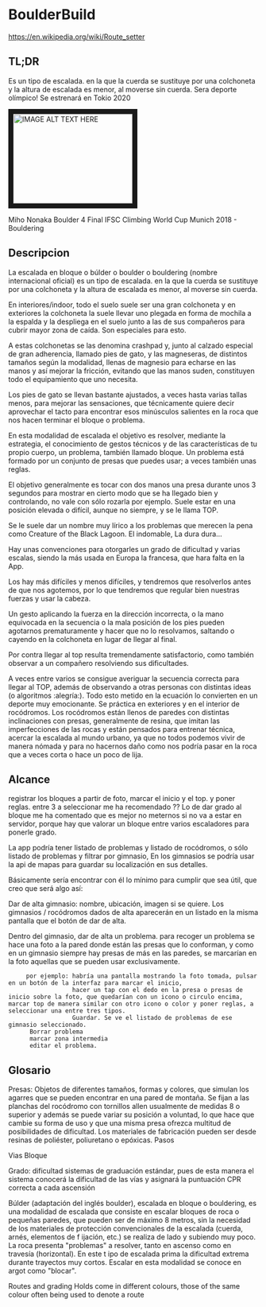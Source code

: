 # BoulderBuild
https://en.wikipedia.org/wiki/Route_setter

## TL;DR
Es un tipo de escalada. en la que la cuerda se sustituye por una colchoneta y la altura de escalada es menor, al moverse sin cuerda.
Sera deporte olímpico! Se estrenará en Tokio 2020


<a href="https://www.youtube.com/watch?v=Fv_e1Se7XwA" target="_blank">
<img src="http://img.youtube.com/vi/Fv_e1Se7XwA/0.jpg" 
alt="IMAGE ALT TEXT HERE" width="240" height="180" border="10" /></a>

Miho Nonaka Boulder 4 Final IFSC Climbing World Cup Munich 2018 - Bouldering

## Descripcion
La escalada en bloque o búlder o boulder o bouldering (nombre internacional oficial)
es un tipo de escalada. en la que la cuerda se sustituye por una colchoneta y la altura de escalada es menor, al moverse sin cuerda.

En interiores/indoor, todo el suelo suele ser una gran colchoneta y en exteriores
la colchoneta la suele llevar uno plegada en forma de mochila a la espalda y la despliega en el suelo junto a las de sus compañeros para cubrir mayor zona de caída. Son especiales para esto.

A estas colchonetas se las denomina crashpad y, junto al calzado especial de gran adherencia, llamado pies de gato,
y las magneseras, de distintos tamaños según la modalidad, llenas de magnesio para echarse en las manos y así mejorar la fricción, evitando que las manos suden, constituyen todo el equipamiento que uno necesita.

Los pies de gato se llevan bastante ajustados, a veces hasta varias tallas menos, para mejorar las sensaciones, que técnicamente quiere decir  aprovechar el tacto para encontrar esos minúsculos salientes en la roca que nos hacen terminar el bloque o problema.

En esta modalidad de escalada el objetivo es resolver, mediante la estrategia, el conocimiento de gestos técnicos y de las características de tu propio cuerpo, un problema, también llamado bloque. Un problema está formado por un conjunto de presas que puedes usar; a veces también unas reglas. 

El objetivo generalmente es tocar con dos manos una presa durante unos 3 segundos para mostrar en cierto modo que se ha llegado bien y controlando, no vale con sólo rozarla por ejemplo. 
Suele estar en una posición elevada o difícil, aunque no siempre, y se le llama TOP.

Se le suele dar un nombre muy lírico a los problemas que merecen la pena como Creature of the Black Lagoon. El indomable, La dura dura…

Hay unas convenciones para otorgarles un grado de dificultad y varias escalas, siendo la más usada en Europa la francesa, que hara falta en la App.

Los hay más difíciles y menos difíciles, y tendremos que resolverlos antes de que nos agotemos, por lo que tendremos que regular bien nuestras fuerzas y usar la cabeza. 

Un gesto aplicando la fuerza en la dirección incorrecta, o la mano equivocada en la secuencia o la mala posición de los pies pueden agotarnos prematuramente y hacer que no lo resolvamos, saltando o cayendo en la colchoneta en lugar de llegar al final. 

Por contra llegar al top resulta tremendamente satisfactorio, como también observar a un compañero resolviendo sus dificultades.

A veces entre varios se consigue averiguar la secuencia correcta para llegar al TOP, además de observando a otras personas con distintas ideas (o algoritmos :alegría:). Todo esto metido en la ecuación lo
convierten en un deporte muy emocionante.
Se práctica en exteriores y en el interior de rocódromos. Los rocódromos están llenos de paredes con distintas inclinaciones con presas, generalmente de resina,
que imitan las imperfecciones de las rocas y están pensados para entrenar técnica, acercar la escalada al mundo urbano, ya que no todos podemos vivir de manera nómada y para no hacernos daño como nos podría pasar en la roca que a veces corta o hace un poco de lija.

## Alcance
registrar los bloques a partir de foto, marcar el inicio y el top. y poner reglas. 
entre 3 a seleccionar me ha recomendado ??
Lo de dar grado al bloque me ha comentado que es mejor no meternos si no va a estar en servidor, porque hay que valorar un bloque entre varios escaladores para ponerle grado.

La app podría tener listado de problemas y listado de rocódromos, o sólo listado de problemas y filtrar por gimnasio, 
En los gimnasios se podría usar la api de mapas para guardar su localización en sus detalles.

Básicamente sería encontrar con él lo mínimo para cumplir que sea útil, que creo que será algo así:

Dar de alta gimnasio: 
nombre, ubicación, imagen si se quiere. 
Los gimnasios / rocódromos dados de alta aparecerán en un listado en la misma pantalla que el botón de dar de alta.

Dentro del gimnasio, dar de alta un problema.
         para recoger un problema se hace una foto a la pared donde están las presas que lo conforman, 
         y como en un gimnasio siempre hay presas de más en las paredes, 
         se marcarían en la foto aquellas que se pueden usar exclusivamente.
         
         por ejemplo: habría una pantalla mostrando la foto tomada, pulsar en un botón de la interfaz para marcar el inicio, 
                      hacer un tap con el dedo en la presa o presas de inicio sobre la foto, que quedarían con un icono o circulo encima, marcar top de manera similar con otro icono o color y poner reglas, a seleccionar una entre tres tipos.
                      Guardar. Se ve el listado de problemas de ese gimnasio seleccionado.    
          Borrar problema
          marcar zona intermedia
          editar el problema.


## Glosario
Presas:
      Objetos de diferentes tamaños, formas y colores, que simulan los agarres que se pueden encontrar en una pared de montaña. Se fijan a las planchas del rocódromo con tornillos allen usualmente de medidas 8 o superior y además se puede variar su posición a voluntad, lo que hace que cambie su forma de uso y que una misma presa ofrezca multitud de posibilidades de dificultad. Los materiales de fabricación pueden ser desde resinas de poliéster, poliuretano o epóxicas.
Pasos

Vias
Bloque

Grado: dificultad
sistemas de graduación estándar, pues de esta manera el sistema conocerá la dificultad de las vías y asignará la puntuación CPR correcta a cada ascensión



Búlder (adaptación del inglés boulder), escalada en bloque o bouldering, es una modalidad de escalada que consiste en escalar bloques de roca o pequeñas 
paredes, que pueden ser de máximo 8 metros, sin la necesidad de los materiales de protección convencionales de la escalada (cuerda, arnés, elementos de f
ijación, etc.) se realiza de lado y subiendo muy poco. La roca presenta "problemas" a resolver, tanto en ascenso como en travesía (horizontal). En este t
ipo de escalada prima la dificultad extrema durante trayectos muy cortos. Escalar en esta modalidad se conoce en argot como "blocar".

Routes and grading
Holds come in different colours, those of the same colour often being used to denote a route
